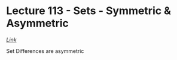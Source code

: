 # Lecture 113 - Sets - Symmetric & Asymmetric

[_Link_](https://docs.oracle.com/javase/tutorial/collections/interfaces/set.html)


Set Differences are asymmetric 